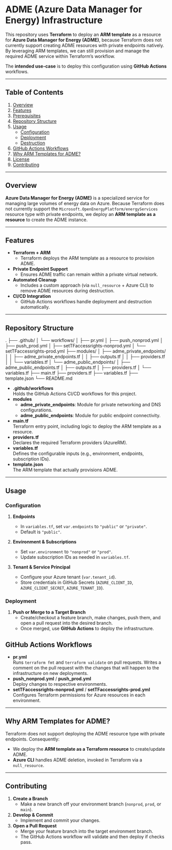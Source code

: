 # ADME (Azure Data Manager for Energy) Infrastructure

This repository uses **Terraform** to deploy an **ARM template** as a resource for **Azure Data Manager for Energy (ADME)**, because Terraform does not currently support creating ADME resources with private endpoints natively. By leveraging ARM templates, we can still provision and manage the required ADME service within Terraform’s workflow.

The **intended use-case** is to deploy this configuration using **GitHub Actions** workflows.

---

## Table of Contents
1. [Overview](#overview)  
2. [Features](#features)  
3. [Prerequisites](#prerequisites)  
4. [Repository Structure](#repository-structure)  
5. [Usage](#usage)  
   - [Configuration](#configuration)  
   - [Deployment](#deployment)  
   - [Destruction](#destruction)  
6. [GitHub Actions Workflows](#github-actions-workflows)  
7. [Why ARM Templates for ADME?](#why-arm-templates-for-adme)  
8. [License](#license)  
9. [Contributing](#contributing)

---

## Overview

**Azure Data Manager for Energy (ADME)** is a specialized service for managing large volumes of energy data on Azure. Because Terraform does not currently support the `Microsoft.OpenEnergyPlatform/energyServices` resource type with private endpoints, we deploy an **ARM template as a resource** to create the ADME instance.

---

## Features

- **Terraform + ARM**  
  - Terraform deploys the ARM template as a resource to provision ADME.  
- **Private Endpoint Support**  
  - Ensures ADME traffic can remain within a private virtual network.  
- **Automated Cleanup**  
  - Includes a custom approach (via `null_resource` + Azure CLI) to remove ADME resources during destruction.  
- **CI/CD Integration**  
  - GitHub Actions workflows handle deployment and destruction automatically.

---

## Repository Structure

.
├── .github/
│   └── workflows/
│       ├── pr.yml
│       ├── push_nonprod.yml
│       ├── push_prod.yml
│       ├── setTFaccessrights-nonprod.yml
│       └── setTFaccessrights-prod.yml
├── modules/
│   ├── adme_private_endpoints/
│   │   ├── adme_private_endpoints.tf
│   │   ├── outputs.tf
│   │   ├── providers.tf
│   │   └── variables.tf
│   └── adme_public_endpoints/
│       ├── adme_public_endpoints.tf
│       ├── outputs.tf
│       ├── providers.tf
│       └── variables.tf
├── main.tf
├── providers.tf
├── variables.tf
├── template.json
└── README.md

- **.github/workflows**  
  Holds the GitHub Actions CI/CD workflows for this project.  
- **modules**  
  - **adme_private_endpoints**: Module for private networking and DNS configurations.  
  - **adme_public_endpoints**: Module for public endpoint connectivity.  
- **main.tf**  
  Terraform entry point, including logic to deploy the ARM template as a resource.  
- **providers.tf**  
  Declares the required Terraform providers (AzureRM).  
- **variables.tf**  
  Defines the configurable inputs (e.g., environment, endpoints, subscription IDs).  
- **template.json**  
  The ARM template that actually provisions ADME.

---

## Usage

### Configuration

1. **Endpoints**  
   - In `variables.tf`, set `var.endpoints` to `"public"` or `"private"`.  
   - Default is `"public"`.
   
2. **Environment & Subscriptions**  
   - Set `var.environment` to `"nonprod"` or `"prod"`.  
   - Update subscription IDs as needed in `variables.tf`.

3. **Tenant & Service Principal**  
   - Configure your Azure tenant (`var.tenant_id`).  
   - Store credentials in GitHub Secrets (`AZURE_CLIENT_ID`, `AZURE_CLIENT_SECRET`, `AZURE_TENANT_ID`).

### Deployment

1. **Push or Merge to a Target Branch**  
   - Create/checkout a feature branch, make changes, push them, and open a pull request into the desired branch.  
   - Once merged, use **GitHub Actions** to deploy the infrastructure.


## GitHub Actions Workflows

- **pr.yml**  
  Runs `terraform fmt` and `terraform validate` on pull requests.
  Writes a comment on the pull request with the changes that will happen to the infrastructure on new deployments.
- **push_nonprod.yml** / **push_prod.yml**  
  Deploy changes to respective environments.  
- **setTFaccessrights-nonprod.yml** / **setTFaccessrights-prod.yml**  
  Configures Terraform permissions for Azure resources in each environment.

---

## Why ARM Templates for ADME?

Terraform does not support deploying the ADME resource type with private endpoints. Consequently:

- We deploy the **ARM template as a Terraform resource** to create/update ADME.  
- **Azure CLI** handles ADME deletion, invoked in Terraform via a `null_resource`.

---

## Contributing

1. **Create a Branch**  
   - Make a new branch off your environment branch (`nonprod`, `prod`, or `main`).  
2. **Develop & Commit**  
   - Implement and commit your changes.  
3. **Open a Pull Request**  
   - Merge your feature branch into the target environment branch.  
   - The GitHub Actions workflow will validate and then deploy if checks pass.
